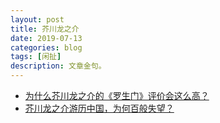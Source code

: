 ```yaml
---
layout: post
title: 芥川龙之介
date: 2019-07-13
categories: blog
tags: [闲扯]
description: 文章金句。
---
```


- [为什么芥川龙之介的《罗生门》评价会这么高？](https://www.zhihu.com/question/26571226)
- [芥川龙之介游历中国，为何百般失望？](https://ibook.ifeng.com/108993/news.shtml?srctag=pc2m&back&back)
